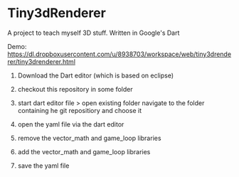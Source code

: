 Tiny3dRenderer
==============

A project to teach myself 3D stuff. Written in Google's Dart

Demo: https://dl.dropboxusercontent.com/u/8938703/workspace/web/tiny3drenderer/tiny3drenderer.html

1. Download the Dart editor (which is based on eclipse)
2. checkout this repository in some folder
3. start dart editor
	file > open existing folder
		navigate to the folder containing he git repositiory and choose it

4. open the yaml file via the dart editor
5. remove the vector_math and game_loop libraries 
6. add the vector_math and game_loop libraries 
7. save the yaml file
